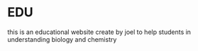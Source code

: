 # EDU
this is an educational website create by joel to help students in understanding biology and chemistry

